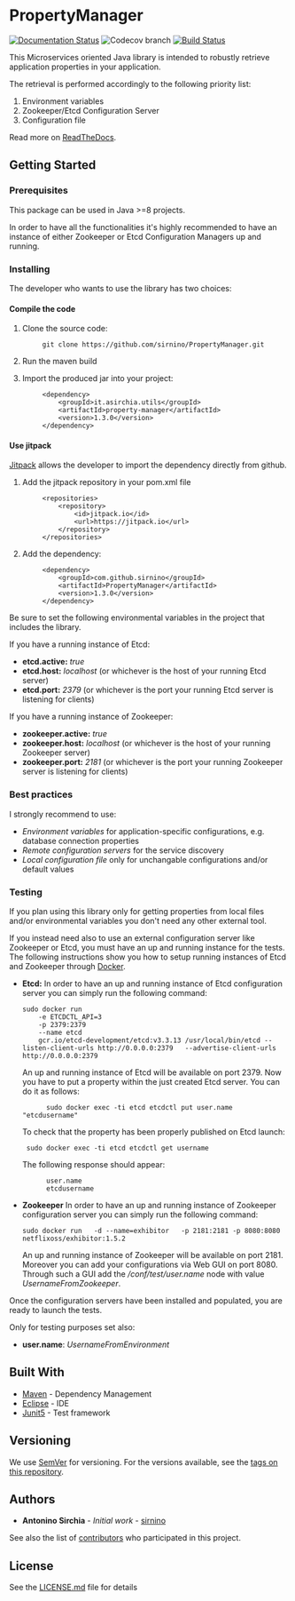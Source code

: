 

# PropertyManager

[![Documentation Status](https://readthedocs.org/projects/propertymanager/badge/?version=latest)](https://propertymanager.readthedocs.io/en/latest/?badge=latest)
![Codecov branch](https://img.shields.io/codecov/c/github/sirnino/PropertyManager/master?label=Code%20Coverage&style=for-the-badge)
[![Build Status](https://travis-ci.org/sirnino/PropertyManager.svg?branch=master)](https://travis-ci.org/sirnino/PropertyManager)

This Microservices oriented Java library is intended to robustly retrieve application properties in your application.

The retrieval is performed accordingly to the following priority list:
1. Environment variables
2. Zookeeper/Etcd Configuration Server
3. Configuration file

Read more on [ReadTheDocs](https://propertymanager.readthedocs.io).

## Getting Started

### Prerequisites

This package can be used in Java >=8 projects.

In order to have all the functionalities it's highly recommended to have an instance of either Zookeeper or Etcd Configuration Managers up and running.

### Installing

The developer who wants to use the library has two choices:

#### Compile the code

1) Clone the source code: 

    		git clone https://github.com/sirnino/PropertyManager.git

2) Run the maven build

3) Import the produced jar into your project:

		    <dependency>
			    <groupId>it.asirchia.utils</groupId>
			    <artifactId>property-manager</artifactId>
			    <version>1.3.0</version>
		    </dependency>
    
#### Use jitpack
[Jitpack](https://jitpack.io) allows the developer to import the dependency directly from github.

1) Add the jitpack repository in your pom.xml file

			<repositories>
				<repository>
					<id>jitpack.io</id>
					<url>https://jitpack.io</url>
				</repository>
			</repositories>
	
2) Add the dependency:

			<dependency>
				<groupId>com.github.sirnino</groupId>
				<artifactId>PropertyManager</artifactId>
				<version>1.3.0</version>
			</dependency>

Be sure to set the following environmental variables in the project that includes the library.

If you have a running instance of Etcd:
* **etcd.active:** *true*
* **etcd.host:** *localhost* (or whichever is the host of your running Etcd server)
* **etcd.port:** *2379*  (or whichever is the port your running Etcd server is listening for clients)

If you have a running instance of Zookeeper:
* **zookeeper.active:** *true*
* **zookeeper.host:** *localhost* (or whichever is the host of your running Zookeeper server)
* **zookeeper.port:** *2181* (or whichever is the port  your running Zookeeper server is listening for clients)

### Best practices

I strongly recommend to use:
* *Environment variables* for application-specific configurations, e.g. database connection properties
* *Remote configuration servers* for the service discovery
* *Local configuration file* only for unchangable configurations and/or default values

### Testing

If you plan using this library only for getting properties from local files and/or environmental variables you don't need any other external tool.

If you instead need also to use an external configuration server like Zookeeper or Etcd, you must have an up and running instance for the tests.
The following instructions show you how to setup running instances of Etcd and Zookeeper through [Docker](https://www.docker.com/).

* **Etcd:**
In order to have an up and running instance of Etcd configuration server you can simply run the following command:

      sudo docker run 
          -e ETCDCTL_API=3  
          -p 2379:2379 
          --name etcd  
          gcr.io/etcd-development/etcd:v3.3.13 /usr/local/bin/etcd --listen-client-urls http://0.0.0.0:2379   --advertise-client-urls http://0.0.0.0:2379

  An up and running instance of Etcd will be available on port 2379.
Now you have to put a property within the just created Etcd server. You can do it as follows:
			
			sudo docker exec -ti etcd etcdctl put user.name "etcdusername"

  To check that the property has been properly published on Etcd launch:
			
       sudo docker exec -ti etcd etcdctl get username

  The following response should appear:
		
			user.name
			etcdusername

* **Zookeeper**
In order to have an up and running instance of Zookeeper configuration server you can simply run the following command:

      sudo docker run   -d --name=exhibitor   -p 2181:2181 -p 8080:8080   netflixoss/exhibitor:1.5.2

  An up and running instance of Zookeeper will be available on port 2181.
  Moreover you can add your configurations via Web GUI on port 8080. Through such a GUI add the */conf/test/user.name* node with value *UsernameFromZookeeper*.

Once the configuration servers have been installed and populated, you are ready to launch the tests.

Only for testing purposes set also:
* **user.name**: *UsernameFromEnvironment*

## Built With

* [Maven](https://maven.apache.org/) - Dependency Management
* [Eclipse](https://www.eclipse.org/) -  IDE
* [Junit5](https://junit.org/junit5/) - Test framework

## Versioning

We use [SemVer](http://semver.org/) for versioning. For the versions available, see the [tags on this repository](https://github.com/sirnino/PropertyManager/tags). 

## Authors

* **Antonino Sirchia** - *Initial work* - [sirnino](https://github.com/sirnino)

See also the list of [contributors](https://github.com/sirnino/PropertyManager/contributors) who participated in this project.

## License

See the [LICENSE.md](LICENSE.md) file for details
